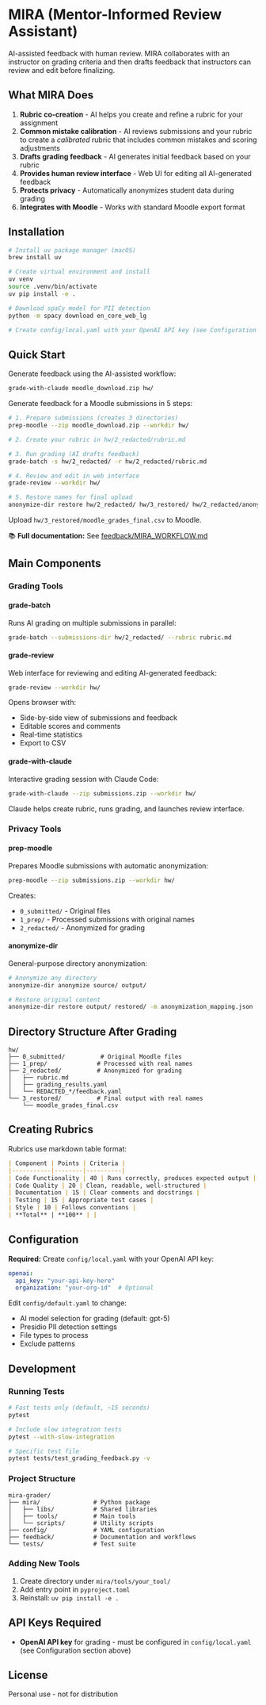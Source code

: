 # MIRA (Mentor-Informed Review Assistant)

AI-assisted feedback with human review. 
MIRA collaborates with an instructor on grading criteria and then drafts feedback that instructors can review and edit before finalizing.

## What MIRA Does

1. **Rubric co-creation** - AI helps you create and refine a rubric for your assignment
2. **Common mistake calibration** - AI reviews submissions and your rubric to create a *calibrated* rubric that includes common mistakes and scoring adjustments   
3. **Drafts grading feedback** - AI generates initial feedback based on your rubric
4. **Provides human review interface** - Web UI for editing all AI-generated feedback
5. **Protects privacy** - Automatically anonymizes student data during grading
6. **Integrates with Moodle** - Works with standard Moodle export format

## Installation

```bash
# Install uv package manager (macOS)
brew install uv

# Create virtual environment and install
uv venv
source .venv/bin/activate
uv pip install -e .

# Download spaCy model for PII detection
python -m spacy download en_core_web_lg

# Create config/local.yaml with your OpenAI API key (see Configuration section below)
```

## Quick Start

Generate feedback using the AI-assisted workflow:

```bash
grade-with-claude moodle_download.zip hw/
```

Generate feedback for a Moodle submissions in 5 steps:

```bash
# 1. Prepare submissions (creates 3 directories)
prep-moodle --zip moodle_download.zip --workdir hw/

# 2. Create your rubric in hw/2_redacted/rubric.md

# 3. Run grading (AI drafts feedback)
grade-batch -s hw/2_redacted/ -r hw/2_redacted/rubric.md

# 4. Review and edit in web interface
grade-review --workdir hw/

# 5. Restore names for final upload
anonymize-dir restore hw/2_redacted/ hw/3_restored/ hw/2_redacted/anonymization_mapping.json
```

Upload `hw/3_restored/moodle_grades_final.csv` to Moodle.

📚 **Full documentation:** See [feedback/MIRA_WORKFLOW.md](feedback/MIRA_WORKFLOW.md)

## Main Components

### Grading Tools

#### grade-batch
Runs AI grading on multiple submissions in parallel:
```bash
grade-batch --submissions-dir hw/2_redacted/ --rubric rubric.md
```

#### grade-review
Web interface for reviewing and editing AI-generated feedback:
```bash
grade-review --workdir hw/
```
Opens browser with:
- Side-by-side view of submissions and feedback
- Editable scores and comments
- Real-time statistics
- Export to CSV

#### grade-with-claude
Interactive grading session with Claude Code:
```bash
grade-with-claude --zip submissions.zip --workdir hw/
```
Claude helps create rubric, runs grading, and launches review interface.

### Privacy Tools

#### prep-moodle
Prepares Moodle submissions with automatic anonymization:
```bash
prep-moodle --zip submissions.zip --workdir hw/
```
Creates:
- `0_submitted/` - Original files
- `1_prep/` - Processed submissions with original names
- `2_redacted/` - Anonymized for grading

#### anonymize-dir
General-purpose directory anonymization:
```bash
# Anonymize any directory
anonymize-dir anonymize source/ output/

# Restore original content
anonymize-dir restore output/ restored/ -m anonymization_mapping.json
```

## Directory Structure After Grading

```
hw/
├── 0_submitted/          # Original Moodle files
├── 1_prep/              # Processed with real names
├── 2_redacted/          # Anonymized for grading
│   ├── rubric.md
│   ├── grading_results.yaml
│   └── REDACTED_*/feedback.yaml
└── 3_restored/          # Final output with real names
    └── moodle_grades_final.csv
```

## Creating Rubrics

Rubrics use markdown table format:

```markdown
| Component | Points | Criteria |
|-----------|--------|----------|
| Code Functionality | 40 | Runs correctly, produces expected output |
| Code Quality | 20 | Clean, readable, well-structured |
| Documentation | 15 | Clear comments and docstrings |
| Testing | 15 | Appropriate test cases |
| Style | 10 | Follows conventions |
| **Total** | **100** | |
```

## Configuration

**Required:** Create `config/local.yaml` with your OpenAI API key:

```yaml
openai:
  api_key: "your-api-key-here"
  organization: "your-org-id"  # Optional
```

Edit `config/default.yaml` to change:
- AI model selection for grading (default: gpt-5)
- Presidio PII detection settings
- File types to process
- Exclude patterns

## Development

### Running Tests
```bash
# Fast tests only (default, ~15 seconds)
pytest

# Include slow integration tests
pytest --with-slow-integration

# Specific test file
pytest tests/test_grading_feedback.py -v
```

### Project Structure
```
mira-grader/
├── mira/               # Python package
│   ├── libs/           # Shared libraries
│   ├── tools/          # Main tools
│   └── scripts/        # Utility scripts
├── config/             # YAML configuration
├── feedback/           # Documentation and workflows
└── tests/              # Test suite
```

### Adding New Tools
1. Create directory under `mira/tools/your_tool/`
2. Add entry point in `pyproject.toml`
3. Reinstall: `uv pip install -e .`

## API Keys Required

- **OpenAI API key** for grading - must be configured in `config/local.yaml` (see Configuration section above)

## License

Personal use - not for distribution